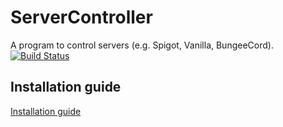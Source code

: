 # ServerController
A program to control servers (e.g. Spigot, Vanilla, BungeeCord).  
[![Build Status](https://travis-ci.org/SE7-KN8/ServerController.svg?branch=master)](https://travis-ci.org/SE7-KN8/ServerController)

## Installation guide
[Installation guide](https://github.com/SE7-KN8/ServerController/wiki)
